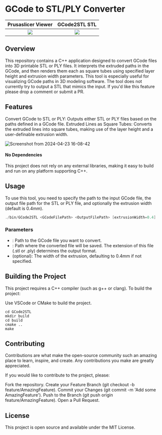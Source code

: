 # GCode to STL/PLY Converter
Prusaslicer Viewer      |  GCode2STL STL
:-------------------------:|:-------------------------:
![](https://github.com/drewsipher/GCode2STL/assets/1328474/ad195f8c-f8be-47a1-a9db-eb0439458380)  |  ![](https://github.com/drewsipher/GCode2STL/assets/1328474/d5ca6a14-428f-4f23-a062-957f702fb4fe)


## Overview
This repository contains a C++ application designed to convert GCode files into 3D printable STL or PLY files. It interprets the extruded paths in the GCode, and then renders them each as square tubes using specified layer height and extrusion width parameters. This tool is especially useful for visualizing GCode paths in 3D modeling software. The tool does not currently try to output a STL that mimics the input. If you'd like this feature please drop a comment or submit a PR. 

## Features
Convert GCode to STL or PLY: Outputs either STL or PLY files based on the paths defined in a GCode file.
Extruded Lines as Square Tubes: Converts the extruded lines into square tubes, making use of the layer height and a user-definable extrusion width.

![Screenshot from 2024-04-23 16-08-42](https://github.com/drewsipher/GCode2STL/assets/1328474/ad1b4755-997c-4aff-b664-76b7299e4082)


#### No Dependencies
This project does not rely on any external libraries, making it easy to build and run on any platform supporting C++.

## Usage
To use this tool, you need to specify the path to the input GCode file, the output file path for the STL or PLY file, and optionally the extrusion width (default is 0.4mm).

```cpp
./bin/GCode2STL <GCodeFilePath> <OutputFilePath> [extrusionWidth=0.4]
```
### Parameters
* <GCodeFilePath>: Path to the GCode file you want to convert.
* <OutputFilePath>: Path where the converted file will be saved. The extension of this file (.stl or .ply) determines the output format.
* <extrusionWidth> (optional): The width of the extrusion, defaulting to 0.4mm if not specified.

## Building the Project
This project requires a C++ compiler (such as g++ or clang). To build the project:

Use VSCode or CMake to build the project.

```
cd GCode2STL
mkdir build
cd build
cmake ..
make
```

## Contributing
Contributions are what make the open-source community such an amazing place to learn, inspire, and create. Any contributions you make are greatly appreciated.

If you would like to contribute to the project, please:

Fork the repository.
Create your Feature Branch (git checkout -b feature/AmazingFeature).
Commit your Changes (git commit -m 'Add some AmazingFeature').
Push to the Branch (git push origin feature/AmazingFeature).
Open a Pull Request.

## License
This project is open source and available under the MIT License.
